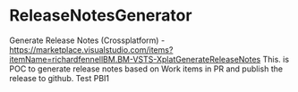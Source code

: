 # ReleaseNotesGenerator
Generate Release Notes (Crossplatform) - https://marketplace.visualstudio.com/items?itemName=richardfennellBM.BM-VSTS-XplatGenerateReleaseNotes
This. is POC to generate release notes based on Work items in PR and publish the release to github.
Test PBI1
